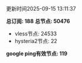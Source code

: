 更新时间2025-09-15 13:11:37

**总订阅: 188**
**总节点: 50476**
- vless节点: 24533
- hysteria2节点: 22

**google ping有效节点: 119**
